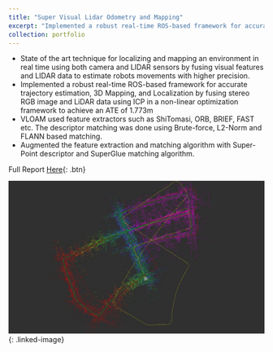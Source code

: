```yaml
---
title: "Super Visual Lidar Odometry and Mapping"
excerpt: "Implemented a robust real-time ROS-based framework for accurate trajectory estimation, 3D Mapping, and Localization by augmenting the feature extraction and matching algorithm with Super-Point descriptor and SuperGlue matching algorithm. <br/><img src='/images/SVLOAM.png'>"
collection: portfolio
---
```



* State of the art technique for localizing and mapping an environment in real time using both camera and LIDAR sensors by fusing visual features and LIDAR data to estimate robots movements with higher precision.
* Implemented a robust real-time ROS-based framework for accurate trajectory estimation, 3D Mapping, and Localization by fusing stereo RGB image and LiDAR data using ICP in a non-linear optimization framework to achieve an ATE of 1.773m
* VLOAM used feature extractors such as ShiTomasi, ORB, BRIEF, FAST etc. The descriptor matching was done using Brute-force, L2-Norm and FLANN based matching.
* Augmented the feature extraction and matching algorithm with Super-Point descriptor and SuperGlue matching algorithm.



Full Report [Here](/files/SVLOAM_report.pdf){: .btn}


[![!!!BROKEN!!!](/images/SVLOAM.png)](/portfolio/portfolio-4){: .linked-image}
<style>
.linked-image {
  position: relative;
}

.linked-image:hover::after {
  content: "Read More...";
  position: absolute;
  top: 50%;
  left: 50%;
  transform: translate(-50%, -50%);
  background: rgba(255, 255, 255, 0.8);
  padding: 10px;
  border-radius: 5px;
  backdrop-filter: blur(5px);
  font-weight: bold;
  color: #333;
}
</style>
<style>
.linked-image img {
  width: 600px; /* Adjust the width as needed */
  height: auto;
}
</style>
